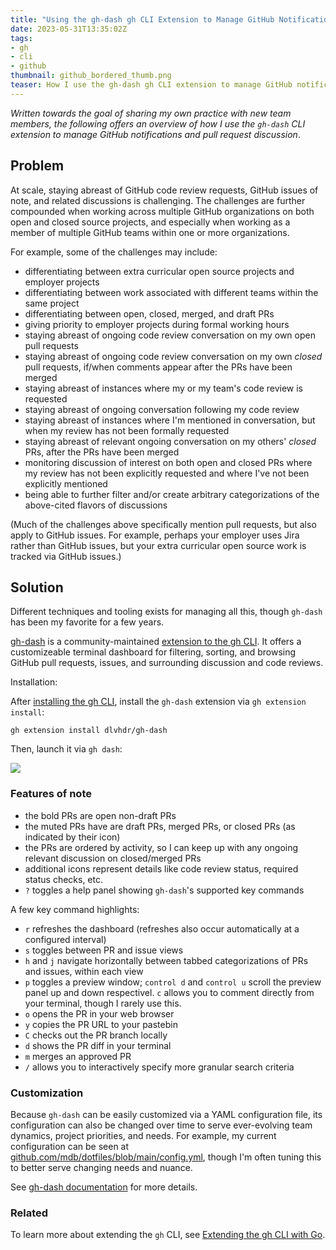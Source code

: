 ```yaml
---
title: "Using the gh-dash gh CLI Extension to Manage GitHub Notifications"
date: 2023-05-31T13:35:02Z
tags:
- gh
- cli
- github
thumbnail: github_bordered_thumb.png
teaser: How I use the gh-dash gh CLI extension to manage GitHub notifications.
---
```


_Written towards the goal of sharing my own practice with new team members, the
following offers an overview of how I use the `gh-dash` CLI extension to manage
GitHub notifications and pull request discussion_.

## Problem

At scale, staying abreast of GitHub code review requests, GitHub issues of note,
and related discussions is challenging. The challenges are further compounded
when working across multiple GitHub organizations on both open and closed source
projects, and especially when working as a member of multiple GitHub teams
within one or more organizations.

For example, some of the challenges may include:

* differentiating between extra curricular open source projects and employer
  projects
* differentiating between work associated with different teams within the same
  project
* differentiating between open, closed, merged, and draft PRs
* giving priority to employer projects during formal working hours
* staying abreast of ongoing code review conversation on my own open pull
  requests
* staying abreast of ongoing code review conversation on my own _closed_ pull
  requests, if/when comments appear after the PRs have been merged
* staying abreast of instances where my or my team's code review is requested
* staying abreast of ongoing conversation following my code review
* staying abreast of instances where I'm mentioned in conversation, but when my
  review has not been formally requested
* staying abreast of relevant ongoing conversation on my others' _closed_ PRs,
  after the PRs have been merged
* monitoring discussion of interest on both open and closed PRs where my
  review has not been explicitly requested and where I've not been explicitly mentioned
* being able to further filter and/or create arbitrary categorizations of the
  above-cited flavors of discussions

(Much of the challenges above specifically mention pull requests, but also apply
to GitHub issues. For example, perhaps your employer uses Jira rather than GitHub
issues, but your extra curricular open source work is tracked via GitHub issues.)

## Solution

Different techniques and tooling exists for managing all this, though `gh-dash`
has been my favorite for a few years.

[gh-dash](https://github.com/dlvhdr/gh-dash) is a community-maintained [extension to the gh CLI](/blog/extending-the-gh-cli-with-go/).
It offers a customizeable terminal dashboard for filtering, sorting, and browsing
GitHub pull requests, issues, and surrounding discussion and code reviews.

Installation:

After [installing the gh CLI](https://cli.github.com/manual/installation),
install the `gh-dash` extension via `gh extension install`:

```
gh extension install dlvhdr/gh-dash
```

Then, launch it via `gh dash`:

<img src="https://user-images.githubusercontent.com/6196971/198704107-6775a0ba-669d-418b-9ae9-59228aaa84d1.gif" />

### Features of note

* the bold PRs are open non-draft PRs
* the muted PRs have are draft PRs, merged PRs, or closed PRs (as indicated by
  their icon)
* the PRs are ordered by activity, so I can keep up with any ongoing relevant discussion on
  closed/merged PRs
* additional icons represent details like code review status, required status
  checks, etc.
* `?` toggles a help panel showing `gh-dash`'s supported key commands

A few key command highlights:

* `r` refreshes the dashboard (refreshes also occur automatically at a configured interval)
* `s` toggles between PR and issue views
* `h` and `j` navigate horizontally between tabbed categorizations of PRs
  and issues, within each view
* `p` toggles a preview window; `control d` and `control u` scroll the
  preview panel up and down respectivel. `c` allows you to comment directly
  from your terminal, though I rarely use this.
* `o` opens the PR in your web browser
* `y` copies the PR URL to your pastebin
* `C` checks out the PR branch locally
* `d` shows the PR diff in your terminal
* `m` merges an approved PR
* `/` allows you to interactively specify more granular search criteria

### Customization

Because `gh-dash` can be easily customized via a YAML configuration file, its
configuration can also be changed over time to serve ever-evolving team dynamics,
project priorities, and needs. For example, my current configuration can be seen
at [github.com/mdb/dotfiles/blob/main/config.yml](https://github.com/mdb/dotfiles/blob/main/config.yml),
though I'm often tuning this to better serve changing needs and nuance.

See [gh-dash documentation](https://github.com/dlvhdr/gh-dash#%EF%B8%8F-configuring) for more details.

### Related

To learn more about extending the `gh` CLI, see [Extending the gh CLI with Go](/blog/extending-the-gh-cli-with-go/).

